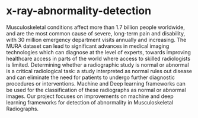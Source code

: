# x-ray-abnormality-detection

Musculoskeletal conditions affect more than 1.7 billion people worldwide, and are the most
common cause of severe, long-term pain and disability, with 30 million emergency department
visits annually and increasing. The MURA dataset can lead to significant advances in medical
imaging technologies which can diagnose at the level of experts, towards improving healthcare
access in parts of the world where access to skilled radiologists is limited. Determining whether a
radiographic study is normal or abnormal is a critical radiological task: a study interpreted as
normal rules out disease and can eliminate the need for patients to undergo further diagnostic
procedures or interventions. Machine and Deep learning frameworks can be used for the
classification of these radiographs as normal or abnormal images. Our project focuses on
improvements on machine and deep learning frameworks for detection of abnormality in
Musculoskeletal Radiographs.
